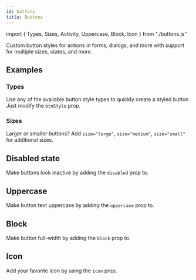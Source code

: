 ```yaml
---
id: buttons
title: Buttons
---
```


import { Types, Sizes, Activity, Uppercase, Block, Icon } from "./buttons.js"

<p>Custom button styles for actions in forms, dialogs, and more with support for multiple sizes, states, and more.</p>

## Examples

### Types

<p>Use any of the available button style types to quickly create a styled button. Just modify the <code>btnStyle</code> prop.</p>
<Types></Types>

### Sizes

<p>Larger or smaller buttons? Add <code>size="large"</code>, <code>size="medium"</code>, <code>size="small"</code> for additional sizes.</p>
<Sizes></Sizes>

## Disabled state

<p>Make buttons look inactive by adding the <code>disabled</code> prop to.</p>
<Activity></Activity>

## Uppercase

<p>Make button text uppercase by adding the <code>uppercase</code> prop to.</p>
<Uppercase></Uppercase>

## Block

<p>Make button full-width by adding the <code>block</code> prop to.</p>
<Block></Block>

## Icon

<p>Add your favorite icon by using the <code>icon</code> prop.</p>
<Icon></Icon>